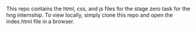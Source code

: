 This repo contains the html, css, and js files for the stage zero task for the hng internship. To view locally, simply clone this repo and open the index.html file in a browser.
